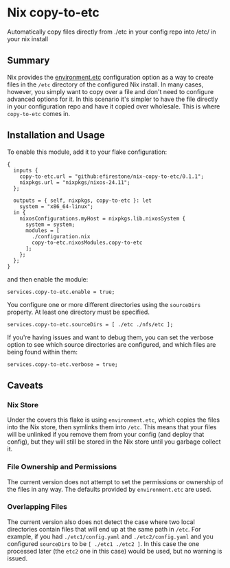 # Nix copy-to-etc
Automatically copy files directly from ./etc in your config repo into /etc/ in your nix install

## Summary

Nix provides the [environment.etc](https://search.nixos.org/options?channel=unstable&show=environment.etc) configuration option as a way to create files in the `/etc` directory of the configured Nix install. In many cases, however, you simply want to copy over a file and don't need to configure advanced options for it. In this scenario it's simpler to have the file directly in your configuration repo and have it copied over wholesale. This is where `copy-to-etc` comes in.

## Installation and Usage

To enable this module, add it to your flake configuration:

```
{
  inputs {
    copy-to-etc.url = "github:efirestone/nix-copy-to-etc/0.1.1";
    nixpkgs.url = "nixpkgs/nixos-24.11";
  };

  outputs = { self, nixpkgs, copy-to-etc }: let
    system = "x86_64-linux";
  in {
    nixosConfigurations.myHost = nixpkgs.lib.nixosSystem {
      system = system;
      modules = [
        ./configuration.nix
        copy-to-etc.nixosModules.copy-to-etc
      ];
    };
  };
}
```

and then enable the module:

```
services.copy-to-etc.enable = true;
```

You configure one or more different directories using the `sourceDirs` property. At least one directory must be specified.

```
services.copy-to-etc.sourceDirs = [ ./etc ./nfs/etc ];
```

If you're having issues and want to debug them, you can set the verbose option to see which source directories are configured, and which files are being found within them:

```
services.copy-to-etc.verbose = true;
```

## Caveats

### Nix Store

Under the covers this flake is using `environment.etc`, which copies the files into the Nix store, then symlinks them into `/etc`. This means that your files will be unlinked if you remove them from your config (and deploy that config), but they will still be stored in the Nix store until you garbage collect it.

### File Ownership and Permissions

The current version does not attempt to set the permissions or ownership of the files in any way. The defaults provided by `environment.etc` are used.

### Overlapping Files

The current version also does not detect the case where two local directories contain files that will end up at the same path in `/etc`. For example, if you had `./etc1/config.yaml` and `./etc2/config.yaml` and you configured `sourceDirs` to be `[ ./etc1 ./etc2 ]`. In this case the one processed later (the `etc2` one in this case) would be used, but no warning is issued.

